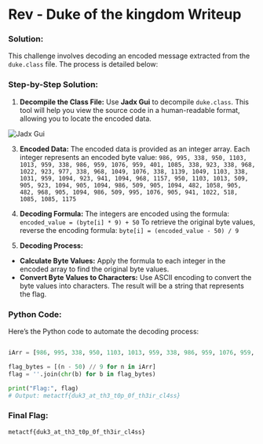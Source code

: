 # Rev - Duke of the kingdom Writeup
### Solution:

This challenge involves decoding an encoded message extracted from the `duke.class` file. The process is detailed below:

### Step-by-Step Solution:

1. **Decompile the Class File:**
   Use **Jadx Gui** to decompile `duke.class`. This tool will help you view the source code in a human-readable format, allowing you to locate the encoded data.
   
![Jadx Gui](https://github.com/x03ee/MetaCTF-WriteUps/blob/main/rev/Duke%20of%20the%20kingdom%20Writeup/images/jadx%20gui.png)

3. **Encoded Data:**
   The encoded data is provided as an integer array. Each integer represents an encoded byte value:
```986, 995, 338, 950, 1103, 1013, 959, 338, 986, 959, 1076, 959, 401, 1085, 338, 923, 338, 968, 1022, 923, 977, 338, 968, 1049, 1076, 338, 1139, 1049, 1103, 338, 1031, 959, 1094, 923, 941, 1094, 968, 1157, 950, 1103, 1013, 509, 905, 923, 1094, 905, 1094, 986, 509, 905, 1094, 482, 1058, 905, 482, 968, 905, 1094, 986, 509, 995, 1076, 905, 941, 1022, 518, 1085, 1085, 1175```

4. **Decoding Formula:**
The integers are encoded using the formula:
`encoded_value = (byte[i] * 9) + 50`
To retrieve the original byte values, reverse the encoding formula:
`byte[i] = (encoded_value - 50) / 9`

5. **Decoding Process:**
- **Calculate Byte Values:** Apply the formula to each integer in the encoded array to find the original byte values.
- **Convert Byte Values to Characters:** Use ASCII encoding to convert the byte values into characters. The result will be a string that represents the flag.

### Python Code:

Here’s the Python code to automate the decoding process:

```python

iArr = [986, 995, 338, 950, 1103, 1013, 959, 338, 986, 959, 1076, 959, 401, 1085, 338, 923, 338, 968, 1022, 923, 977, 338, 968, 1049, 1076, 338, 1139, 1049, 1103, 338, 1031, 959, 1094, 923, 941, 1094, 968, 1157, 950, 1103, 1013, 509, 905, 923, 1094, 905, 1094, 986, 509, 905, 1094, 482, 1058, 905, 482, 968, 905, 1094, 986, 509, 995, 1076, 905, 941, 1022, 518, 1085, 1085, 1175]

flag_bytes = [(n - 50) // 9 for n in iArr]
flag = ''.join(chr(b) for b in flag_bytes)

print("Flag:", flag)
# Output: metactf{duk3_at_th3_t0p_0f_th3ir_cl4ss}
```
### Final Flag:
```
metactf{duk3_at_th3_t0p_0f_th3ir_cl4ss}
```
